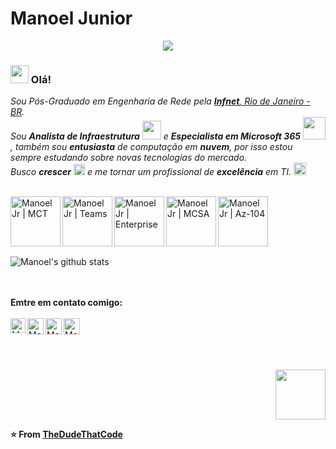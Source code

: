 # Manoel Junior

<div align="center"><img src="https://drive.google.com/uc?export=view&id=1oEtu4b8vS0_eiB5HkA5zxUJqJqW67dMx"></div>

### <img src="https://github.com/TheDudeThatCode/TheDudeThatCode/blob/master/Assets/Hi.gif" width="29px"> Olá!&nbsp;
<p>
  <em>
    Sou Pós-Graduado em Engenharia de Rede pela <a href="https://www.infnet.edu.br/infnet/"> <b>Infnet</b>, Rio de Janeiro - BR</a>. <br>
    Sou <b>Analista de Infraestrutura</b> <img src="https://github.com/TheDudeThatCode/TheDudeThatCode/blob/master/Assets/Developer.gif" width="30px"> e <b>Especialista em Microsoft 365</b>&nbsp;<img src="https://github.com/TheDudeThatCode/TheDudeThatCode/blob/master/Assets/Designer.gif" width="36px">, também sou <b>entusiasta</b>
    de computação em <b>nuvem</b>, por isso estou sempre estudando sobre novas tecnologias do mercado. <br>
     Busco <b>crescer</b> <img src="https://github.com/TheDudeThatCode/TheDudeThatCode/blob/master/Assets/Rocket.gif" width="18px"> e me tornar um profissional de 
    <b>excelência</b> em TI. <img src="https://github.com/TheDudeThatCode/TheDudeThatCode/blob/master/Assets/Medal.gif" width="20px">
  </em>  
</p>
<p>
<br>
  <a href="Microsoft Certified Trainer">
    <img align="left" alt="Manoel Jr | MCT" width="80px" src="https://drive.google.com/uc?export=view&id=19dlsOOMWLKrnMh2znpXzN2_98h-eeK_m" />
  </a>
  <a href="Teams Administrator Associate">
    <img align="left" alt="Manoel Jr | Teams" width="80px" src="https://drive.google.com/uc?export=view&id=1OZBBrAUS6sMM1OvJYtY2Dh5KuyUKWgWD" />
  </a>
  <a href="Enterprise Administrator Expert">
    <img align="left" alt="Manoel Jr | Enterprise" width="80px" src="https://drive.google.com/uc?export=view&id=1DSEA30JURw9SbqjiveADO6wj7o4u9EXD" />
   </a>
  <a href="MCSA Windows Server 2016">
    <img align="left" alt="Manoel Jr | MCSA" width="80px" src="https://drive.google.com/uc?export=view&id=1q-1CSdyZcnqVKtkMW554Nc3ACWpgKT7I" />
  </a>
  <a href="Azure Administrator">
    <img align="left" alt="Manoel Jr | Az-104" width="80px" src="https://drive.google.com/uc?export=1ibePu2QH-1ed8g3dw0ycsqf-xESTysqO" />
  </a>
</p>
<br><br><br><br>


![Manoel's github stats](https://github-readme-stats.vercel.app/api?username=mgsj2006&show_icons=true&hide_border=true)


<br>
<br>
<b> Emtre em contato comigo: </b>
<br><br>
  <a href="https://www.linkedin.com/in/mgsj2006">
    <img align="left" alt="Manoel Jr | Linkedin" width="24px" src="https://github.com/TheDudeThatCode/TheDudeThatCode/blob/master/Assets/Linkedin.svg" />
  </a>
  <a href="https://manoti.com.br">
    <img align="left" alt="Manoel Jr | Site" width="26px" src="https://drive.google.com/uc?export=view&id=1GQlIVzvrZua3j_CvN20Hh5O6IAU3yk1i" />
   </a>
  <a href="mailto:mgsj2006@gmail.com">
    <img align="left" alt="Manoel Jr | Email" width="26px" src="https://drive.google.com/uc?export=view&id=1dLnPlaznpB4zhFwV-USAPehvNF2hhk1O" />
  </a>
  <a href="https://t.me/mgsj2006">
    <img align="left" alt="Manoel Jr | Telegram" width="26px" src="https://drive.google.com/uc?export=view&id=1-KkucvYI09E5EnrH52jjwd0XjPGkYsc2" />
  </a>
<br><br><br><br>
</p>
<div align="right"><img src="https://media.giphy.com/media/13V60VgE2ED7oc/giphy.gif" width="80px"></div>


**⭐️ From [TheDudeThatCode](https://github.com/TheDudeThatCode)**
